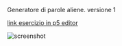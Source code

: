 Generatore di parole aliene.
versione 1

[link esercizio in p5 editor](https://editor.p5js.org/benedettb/full/ysduDyijI)

![screenshot](https://github.com/benedettb/archive/blob/master/benedettb/p5/esercizi/generatore%20parole/generatore_di_parole_2020_04_15_13_45_48/es_generatore_parole1.PNG)
